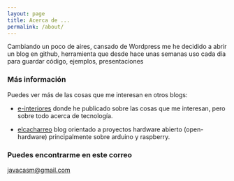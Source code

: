 ```yaml
---
layout: page
title: Acerca de ...
permalink: /about/
---
```


Cambiando un poco de aires, cansado de Wordpress me he decidido a abrir un blog en github, herramienta que desde hace unas semanas uso cada día para guardar código, ejemplos, presentaciones

### Más información

Puedes ver más de las cosas que me interesan en otros blogs:

* [e-interiores](http://e-interiores.aprendizdetodo.es) donde he publicado sobre las cosas que me interesan, pero sobre todo acerca de tecnología.

* [elcacharreo](http://blog.elcacharreo.com) blog orientado a proyectos hardware abierto (open-hardware) principalmente sobre arduino y raspberry.

### Puedes encontrarme en este correo

[javacasm@gmail.com](mailto:javacasm@gmail.com)
